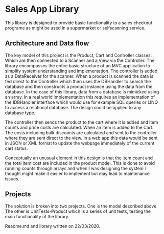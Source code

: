 ﻿<html>
    <body>
        <h1>Sales App Library</h1>
        <p>This library is designed to provide basic functionality to a sales checkout programe as might be used in a supermarket or selfscanning service.</p>
        <h2>Architecture and Data flow</h2>
        <p>The key model of this project is the Product, Cart and Controller classes. Which are then connected to a Scanner and a View via the Controller. The library encompasses the entire basic structure of an MVC application to simplify system understanding and implementation. The controller is added as a DataReceiver for the scanner. When a product is scanned the data is fed direct to the Controller which then uses the DBHandler to search the database and then constructs a product instance using the data from the database. In the case of this library, data from a database is mimicked using an array. In a real world implementation this requires an implementation of the IDBHandler interface which would use for example SQL queries or LINQ to access a relational database. The design could be applied to any database type.</p>
        <p>The controller then sends the product to the cart where it is added and item counts and price costs are calculated. When an item is added to the Cart. The costs including bulk discounts are calculated and sent to the controller where they are sent direct to the view. In a web app this data would be sent in JSON or XML format to update the webpage immediately of the current cart status.</p>
        <p>Conceptually an unusual element in this design is that the item count and the total item cost are included in the product model. This is done to avoid running counts through arrays and when I was designing the system I thought might make it easier to implement but may lead to maintenance issues.</p>
        <h2>Projects</h2>
        <p>The solution is broken into two projects. One is the model described above. The other is UnitTests-Product which is a series of unit tests, testing the main functionality of the library. </p>
        <footer>
            <p>Readme.md and library written on 22/03/2020.</p>
        </footer>
    </body>
</html>
